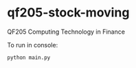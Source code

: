 # qf205-stock-moving
QF205 Computing Technology in Finance

To run in console:
```
python main.py
```
